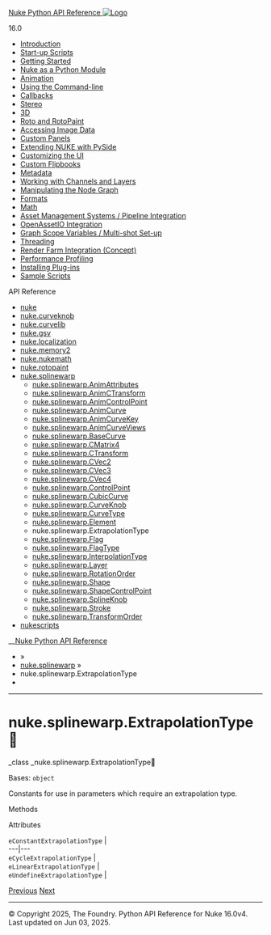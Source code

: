 [ Nuke Python API Reference ![Logo](../_static/NukeApp128.png) ](../index.html)

16.0 

  * [Introduction](../intro.html)
  * [Start-up Scripts](../startup.html)
  * [Getting Started](../basics.html)
  * [Nuke as a Python Module](../nuke_as_python_module.html)
  * [Animation](../animation.html)
  * [Using the Command-line](../command_line.html)
  * [Callbacks](../callbacks.html)
  * [Stereo](../stereo.html)
  * [3D](../3D.html)
  * [Roto and RotoPaint](../rotopaint.html)
  * [Accessing Image Data](../image_data.html)
  * [Custom Panels](../custom_panels.html)
  * [Extending NUKE with PySide](../custom_panels.html#extending-nuke-with-pyside)
  * [Customizing the UI](../custom_ui.html)
  * [Custom Flipbooks](../flipbook.html)
  * [Metadata](../metadata.html)
  * [Working with Channels and Layers](../channels.html)
  * [Manipulating the Node Graph](../dag.html)
  * [Formats](../formats.html)
  * [Math](../math.html)
  * [Asset Management Systems / Pipeline Integration](../asset.html)
  * [OpenAssetIO Integration](../openassetio.html)
  * [Graph Scope Variables / Multi-shot Set-up](../gsv.html)
  * [Threading](../threading.html)
  * [Render Farm Integration (Concept)](../render_farm.html)
  * [Performance Profiling](../performance.html)
  * [Installing Plug-ins](../installing_plugins.html)
  * [Sample Scripts](../samples.html)



API Reference

  * [nuke](nuke.html)
  * [nuke.curveknob](nuke.curveknob.html)
  * [nuke.curvelib](nuke.curvelib.html)
  * [nuke.gsv](nuke.gsv.html)
  * [nuke.localization](nuke.localization.html)
  * [nuke.memory2](nuke.memory2.html)
  * [nuke.nukemath](nuke.nukemath.html)
  * [nuke.rotopaint](nuke.rotopaint.html)
  * [nuke.splinewarp](nuke.splinewarp.html)
    * [nuke.splinewarp.AnimAttributes](nuke.splinewarp.AnimAttributes.html)
    * [nuke.splinewarp.AnimCTransform](nuke.splinewarp.AnimCTransform.html)
    * [nuke.splinewarp.AnimControlPoint](nuke.splinewarp.AnimControlPoint.html)
    * [nuke.splinewarp.AnimCurve](nuke.splinewarp.AnimCurve.html)
    * [nuke.splinewarp.AnimCurveKey](nuke.splinewarp.AnimCurveKey.html)
    * [nuke.splinewarp.AnimCurveViews](nuke.splinewarp.AnimCurveViews.html)
    * [nuke.splinewarp.BaseCurve](nuke.splinewarp.BaseCurve.html)
    * [nuke.splinewarp.CMatrix4](nuke.splinewarp.CMatrix4.html)
    * [nuke.splinewarp.CTransform](nuke.splinewarp.CTransform.html)
    * [nuke.splinewarp.CVec2](nuke.splinewarp.CVec2.html)
    * [nuke.splinewarp.CVec3](nuke.splinewarp.CVec3.html)
    * [nuke.splinewarp.CVec4](nuke.splinewarp.CVec4.html)
    * [nuke.splinewarp.ControlPoint](nuke.splinewarp.ControlPoint.html)
    * [nuke.splinewarp.CubicCurve](nuke.splinewarp.CubicCurve.html)
    * [nuke.splinewarp.CurveKnob](nuke.splinewarp.CurveKnob.html)
    * [nuke.splinewarp.CurveType](nuke.splinewarp.CurveType.html)
    * [nuke.splinewarp.Element](nuke.splinewarp.Element.html)
    * nuke.splinewarp.ExtrapolationType
    * [nuke.splinewarp.Flag](nuke.splinewarp.Flag.html)
    * [nuke.splinewarp.FlagType](nuke.splinewarp.FlagType.html)
    * [nuke.splinewarp.InterpolationType](nuke.splinewarp.InterpolationType.html)
    * [nuke.splinewarp.Layer](nuke.splinewarp.Layer.html)
    * [nuke.splinewarp.RotationOrder](nuke.splinewarp.RotationOrder.html)
    * [nuke.splinewarp.Shape](nuke.splinewarp.Shape.html)
    * [nuke.splinewarp.ShapeControlPoint](nuke.splinewarp.ShapeControlPoint.html)
    * [nuke.splinewarp.SplineKnob](nuke.splinewarp.SplineKnob.html)
    * [nuke.splinewarp.Stroke](nuke.splinewarp.Stroke.html)
    * [nuke.splinewarp.TransformOrder](nuke.splinewarp.TransformOrder.html)
  * [nukescripts](nukescripts.html)



__[Nuke Python API Reference](../index.html)

  * [](../index.html) »
  * [nuke.splinewarp](nuke.splinewarp.html) »
  * nuke.splinewarp.ExtrapolationType
  * 


* * *

# nuke.splinewarp.ExtrapolationType

_class _nuke.splinewarp.ExtrapolationType
    

Bases: `object`

Constants for use in parameters which require an extrapolation type.

Methods

Attributes

`eConstantExtrapolationType` |   
---|---  
`eCycleExtrapolationType` |   
`eLinearExtrapolationType` |   
`eUndefineExtrapolationType` |   
  
[ Previous](nuke.splinewarp.Element.html "nuke.splinewarp.Element") [Next ](nuke.splinewarp.Flag.html "nuke.splinewarp.Flag")

* * *

© Copyright 2025, The Foundry. Python API Reference for Nuke 16.0v4. Last updated on Jun 03, 2025. 

